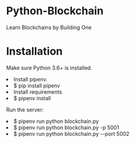 # Python-Blockchain
Learn Blockchains by Building One

# Installation

Make sure Python 3.6+ is installed.
<li>Install pipenv.</li>
<li>$ pip install pipenv</li>
<li>Install requirements</li>
<li>$ pipenv install </li>

Run the server:
<li>$ pipenv run python blockchain.py</li>
<li>$ pipenv run python blockchain.py -p 5001</li>
<li>$ pipenv run python blockchain.py --port 5002</li>
